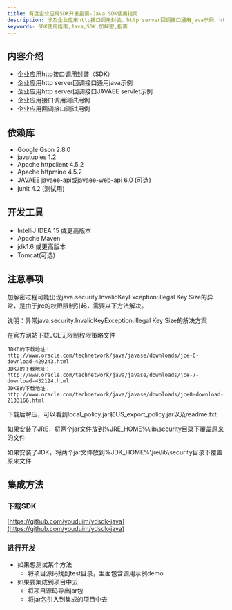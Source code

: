 ```yaml
---
title: 有度企业应用SDK开发指南-Java SDK使用指南
description: 涉及企业应用http接口调用封装、http server回调接口通用java示例、http server回调接口JAVAEE servlet示例等。
keywords: SDK使用指南,Java,SDK,加解密,指南
---
```


## 内容介绍

- 企业应用http接口调用封装（SDK）
- 企业应用http server回调接口通用java示例
- 企业应用http server回调接口JAVAEE servlet示例
- 企业应用接口调用测试用例
- 企业应用回调接口测试用例

## 依赖库

- Google Gson 2.8.0
- javatuples 1.2
- Apache httpclient 4.5.2
- Apache httpmine 4.5.2
- JAVAEE javaee-api或javaee-web-api 6.0 (可选)
- junit 4.2 (测试用)

## 开发工具

- IntelliJ IDEA 15 或更高版本
- Apache Maven
- jdk1.6 或更高版本
- Tomcat(可选)

## 注意事项

加解密过程可能出现java.security.InvalidKeyException:illegal Key Size的异常，是由于jre的权限限制引起，需要以下方法解决。 

说明：异常java.security.InvalidKeyException:illegal Key Size的解决方案 

在官方网站下载JCE无限制权限策略文件

```
JDK6的下载地址：
http://www.oracle.com/technetwork/java/javase/downloads/jce-6-download-429243.html
JDK7的下载地址：
http://www.oracle.com/technetwork/java/javase/downloads/jce-7-download-432124.html
JDK8的下载地址：
http://www.oracle.com/technetwork/java/javase/downloads/jce8-download-2133166.html
```

下载后解压，可以看到local_policy.jar和US_export_policy.jar以及readme.txt

如果安装了JRE，将两个jar文件放到%JRE_HOME%\lib\security目录下覆盖原来的文件

如果安装了JDK，将两个jar文件放到%JDK_HOME%\jre\lib\security目录下覆盖原来文件

## 集成方法

### 下载SDK
  
[https://github.com/youduim/ydsdk-java](https://github.com/youduim/ydsdk-java)

### 进行开发
- 如果想测试某个方法
  - 将项目源码找到test目录，里面包含调用示例demo
- 如果要集成到项目中去
  - 将项目源码导出jar包
  - 将jar包引入到集成的项目中去